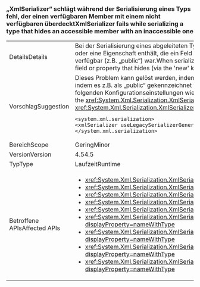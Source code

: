 ### <a name="xmlserializer-fails-while-serializing-a-type-that-hides-an-accessible-member-with-an-inaccessible-one"></a><span data-ttu-id="95bf4-101">„XmlSerializer“ schlägt während der Serialisierung eines Typs fehl, der einen verfügbaren Member mit einem nicht verfügbaren überdeckt</span><span class="sxs-lookup"><span data-stu-id="95bf4-101">XmlSerializer fails while serializing a type that hides an accessible member with an inaccessible one</span></span>

|   |   |
|---|---|
|<span data-ttu-id="95bf4-102">Details</span><span class="sxs-lookup"><span data-stu-id="95bf4-102">Details</span></span>|<span data-ttu-id="95bf4-103">Bei der Serialisierung eines abgeleiteten Typs kann <xref:System.Xml.Serialization.XmlSerializer?displayProperty=name> fehlschlagen, wenn der Typ einen verfügbaren Member oder eine Eigenschaft enthält, die ein Feld oder eine Eigenschaft mit dem gleichen Namen ausblendet (durch das Schlüsselwort „new“), das bzw. die zuvor im Basistyp verfügbar (z.B. „public“) war.</span><span class="sxs-lookup"><span data-stu-id="95bf4-103">When serializing a derived type, the <xref:System.Xml.Serialization.XmlSerializer?displayProperty=name> can fail if the type contains an inaccessible field or property that hides (via the 'new' keyword) a field or property of the same name that was previously accessible (public, for example) on the base type.</span></span>|
|<span data-ttu-id="95bf4-104">Vorschlag</span><span class="sxs-lookup"><span data-stu-id="95bf4-104">Suggestion</span></span>|<span data-ttu-id="95bf4-105">Dieses Problem kann gelöst werden, indem der neue, ausgeblendete Member für <xref:System.Xml.Serialization.XmlSerializer?displayProperty=name> zur Verfügung gestellt wird, indem es z.B. als „public“ gekennzeichnet wird. Alternativ kann das Verhalten von <xref:System.Xml.Serialization.XmlSerializer?displayProperty=name> unter 4.0 mithilfe von folgenden Konfigurationseinstellungen wiederhergestellt und das Problem somit behoben werden:</span><span class="sxs-lookup"><span data-stu-id="95bf4-105">This problem can be solved by making the new, hiding member accessible to the <xref:System.Xml.Serialization.XmlSerializer?displayProperty=name> (by marking it public, for example).Alternatively, the following config setting will revert to 4.0 <xref:System.Xml.Serialization.XmlSerializer?displayProperty=name> behavior, which will fix the problem:</span></span><pre><code class="lang-xml">&lt;system.xml.serialization&gt;&#13;&#10;&lt;xmlSerializer useLegacySerializerGeneration=&quot;true&quot; /&gt;&#13;&#10;&lt;/system.xml.serialization&gt;&#13;&#10;</code></pre>|
|<span data-ttu-id="95bf4-106">Bereich</span><span class="sxs-lookup"><span data-stu-id="95bf4-106">Scope</span></span>|<span data-ttu-id="95bf4-107">Gering</span><span class="sxs-lookup"><span data-stu-id="95bf4-107">Minor</span></span>|
|<span data-ttu-id="95bf4-108">Version</span><span class="sxs-lookup"><span data-stu-id="95bf4-108">Version</span></span>|<span data-ttu-id="95bf4-109">4.5</span><span class="sxs-lookup"><span data-stu-id="95bf4-109">4.5</span></span>|
|<span data-ttu-id="95bf4-110">Typ</span><span class="sxs-lookup"><span data-stu-id="95bf4-110">Type</span></span>|<span data-ttu-id="95bf4-111">Laufzeit</span><span class="sxs-lookup"><span data-stu-id="95bf4-111">Runtime</span></span>|
|<span data-ttu-id="95bf4-112">Betroffene APIs</span><span class="sxs-lookup"><span data-stu-id="95bf4-112">Affected APIs</span></span>|<ul><li><xref:System.Xml.Serialization.XmlSerializer.Serialize(System.IO.Stream,System.Object)?displayProperty=nameWithType></li><li><xref:System.Xml.Serialization.XmlSerializer.Serialize(System.IO.TextWriter,System.Object)?displayProperty=nameWithType></li><li><xref:System.Xml.Serialization.XmlSerializer.Serialize(System.Object,System.Xml.Serialization.XmlSerializationWriter)?displayProperty=nameWithType></li><li><xref:System.Xml.Serialization.XmlSerializer.Serialize(System.Xml.XmlWriter,System.Object)?displayProperty=nameWithType></li><li><xref:System.Xml.Serialization.XmlSerializer.Serialize(System.IO.Stream,System.Object,System.Xml.Serialization.XmlSerializerNamespaces)?displayProperty=nameWithType></li><li><xref:System.Xml.Serialization.XmlSerializer.Serialize(System.IO.TextWriter,System.Object,System.Xml.Serialization.XmlSerializerNamespaces)?displayProperty=nameWithType></li><li><xref:System.Xml.Serialization.XmlSerializer.Serialize(System.Xml.XmlWriter,System.Object,System.Xml.Serialization.XmlSerializerNamespaces)?displayProperty=nameWithType></li><li><xref:System.Xml.Serialization.XmlSerializer.Serialize(System.Xml.XmlWriter,System.Object,System.Xml.Serialization.XmlSerializerNamespaces,System.String)?displayProperty=nameWithType></li><li><xref:System.Xml.Serialization.XmlSerializer.Serialize(System.Xml.XmlWriter,System.Object,System.Xml.Serialization.XmlSerializerNamespaces,System.String,System.String)?displayProperty=nameWithType></li></ul>|

